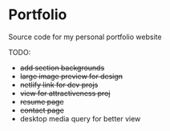 # Portfolio
 Source code for my personal portfolio website

TODO:

- ~~add section backgrounds~~
- ~~large image preview for design~~
- ~~netlify link for dev projs~~
- ~~view for attractiveness proj~~
- ~~resume page~~
- ~~contact page~~
- desktop media query for better view


